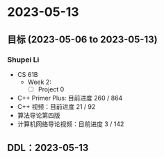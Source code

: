 # 2023-05-13
## 目标 (2023-05-06 to 2023-05-13)
### Shupei Li
- CS 61B
    - Week 2: 
        - [ ] Project 0
- C++ Primer Plus: 目前进度 260 / 864
- C++ 视频：目前进度 21 / 92
- 算法导论第四版
- 计算机网络导论视频：目前进度 3 / 142

## DDL：2023-05-13
